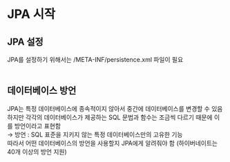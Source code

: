 # JPA 시작
## JPA 설정
JPA를 설정하기 위해서는 /META-INF/persistence.xml 파일이 필요  
<br>

## 데이터베이스 방언
JPA는 특정 데이터베이스에 종속적이지 않아서 중간에 데이터베이스를 변경할 수 있음  
하지만 각각의 데이터베이스가 제공하는 SQL 문법과 함수는 조금씩 다르기 때문에 이를 방언이라고 표현함  
→ 방언 : SQL 표준을 지키지 않는 특정 데이터베이스만의 고유한 기능  
따라서 어떤 데이터베이스의 방언을 사용할지 JPA에게 알려줘야 함 (하이버네이트는 40개 이상의 방언 지원)